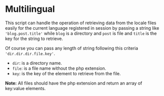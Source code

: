 # Multilingual
This script can handle the operation of retrieving data from the locale files easily for the current language registered in session by passing a string like `'blog.post.title'` while `blog` is a directory and `post` is file and `title` is the key for the string to retrieve.

Of course you can pass any length of string following this criteria `'dir.dir.dir.file.key'`.
- `dir`: is a directory name.
- `file`: is a file name without the php extension.
- `key`: is the key of the element to retrieve from the file.

**Note:** All files should have the php extension and return an array of key:value elements.
